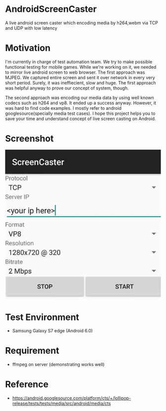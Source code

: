 # AndroidScreenCaster
A live android screen caster which encoding media by h264,webm via TCP and UDP with low latency

# Motivation
I'm currently in charge of test automation team. We try to make possible functional testing for mobile games. While we're working on it, we needed to mirror live android screen to web browser. The first approach was MJPEG. We captured entire screen and sent it over network in every very short period. Surely, it was ineffiecient, slow and huge. The first approach was helpful anyway to prove our concept of system, though.

The second approach was encoding our media data by using well known codecs such as h264 and vp8. It ended up a success anyway. However, it was hard to find code examples. I mostly refer to android googlesource(specially media test cases). I hope this project helps you to save your time and understand concept of live screen casting on Android.

# Screenshot
![Alt text](screenshot.jpg "Screenshot")

# Test Environment
- Samsung Galaxy S7 edge (Android 6.0)

# Requirement
- ffmpeg on server (demonstrating works well)

# Reference
- https://android.googlesource.com/platform/cts/+/lollipop-release/tests/tests/media/src/android/media/cts
